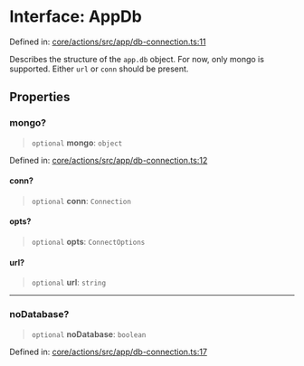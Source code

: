 # Interface: AppDb

Defined in: [core/actions/src/app/db-connection.ts:11](https://github.com/LaWebcapsule/orbits/blob/926d7670e86e6f73526a4a346bafd3821a9bbf94/core/actions/src/app/db-connection.ts#L11)

Describes the structure of the `app.db` object.
For now, only mongo is supported.
Either `url` or `conn` should be present.

## Properties

### mongo?

> `optional` **mongo**: `object`

Defined in: [core/actions/src/app/db-connection.ts:12](https://github.com/LaWebcapsule/orbits/blob/926d7670e86e6f73526a4a346bafd3821a9bbf94/core/actions/src/app/db-connection.ts#L12)

#### conn?

> `optional` **conn**: `Connection`

#### opts?

> `optional` **opts**: `ConnectOptions`

#### url?

> `optional` **url**: `string`

***

### noDatabase?

> `optional` **noDatabase**: `boolean`

Defined in: [core/actions/src/app/db-connection.ts:17](https://github.com/LaWebcapsule/orbits/blob/926d7670e86e6f73526a4a346bafd3821a9bbf94/core/actions/src/app/db-connection.ts#L17)
